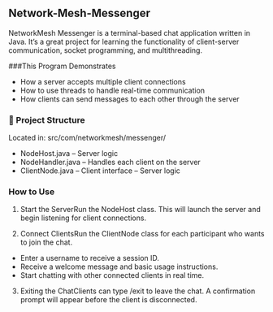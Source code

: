 ## Network-Mesh-Messenger

NetworkMesh Messenger is a terminal-based chat application written in Java.
It’s a great project for learning the functionality of client-server communication, socket programming, and multithreading.

###This Program Demonstrates
- How a server accepts multiple client connections
- How to use threads to handle real-time communication
- How clients can send messages to each other through the server

### 📁 Project Structure
Located in: src/com/networkmesh/messenger/
- NodeHost.java – Server logic
- NodeHandler.java – Handles each client on the server
- ClientNode.java – Client interface – Server logic

### How to Use

1. Start the ServerRun the NodeHost class. This will launch the server and begin listening for client connections.

2. Connect ClientsRun the ClientNode class for each participant who wants to join the chat.
- Enter a username to receive a session ID.
- Receive a welcome message and basic usage instructions.
- Start chatting with other connected clients in real time.

3. Exiting the ChatClients can type /exit to leave the chat. A confirmation prompt will appear before the client is disconnected.
